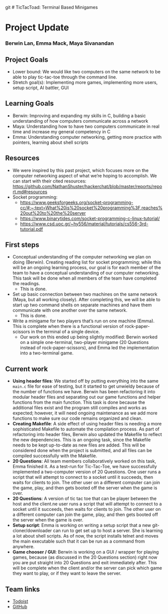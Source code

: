git # TicTacToad: Terminal Based Minigames
# Project Update
### Berwin Lan, Emma Mack, Maya Sivanandan

## Project Goals
* Lower bound: We would like two computers on the same network to be able to play tic-tac-toe through the command line.
* Stretch goal(s): Implementing more games, implementing more users, setup script, AI battler, GUI

## Learning Goals
* Berwin: Improving and expanding my skills in C, building a basic understanding of how computers communicate across a network
* Maya: Understanding how to have two computers communicate in real time and increase my general competency in C
* Emma: Understanding computer networking, getting more practice with pointers, learning about shell scripts

## Resources
* We were inspired by this past project, which focuses more on the computer networking aspect of what we’re hoping to accomplish. We can start with their cited resources: https://github.com/NathanShuster/hackerchat/blob/master/reports/report.md#resources
* Socket programming:
  * https://www.geeksforgeeks.org/socket-programming-cc/#:~:text=What%20is%20socket%20programming%3F,reaches%20out%20to%20the%20server
  * https://www.binarytides.com/socket-programming-c-linux-tutorial/
  * https://www.csd.uoc.gr/~hy556/material/tutorials/cs556-3rd-tutorial.pdf


## First steps
* Conceptual understanding of the computer networking we plan on doing (Berwin). Creating reading list for socket programming; while this will be an ongoing learning process, our goal is for each member of the team to have a conceptual understanding of our computer networking. This task will be done when all members of the team have completed the readings.
  * This is done.
* Set up basic connection between two machines on the same network (Maya, but all working closely). After completing this, we will be able to start up two command shells on separate machines and have them communicate with one another over the same network.
  * This is done.
* Write a minigame for two players that’s run on one machine (Emma). This is complete when there is a functional version of rock-paper-scissors in the terminal of a single device.
  * Our work on this ended up being slightly modified: Berwin worked on a simple one-terminal, two-player minigame (20 Questions instead of rock-paper-scissors), and Emma led the implementation into a two-terminal game.

## Current work
* **Using header files**: We started off by putting everything into the same `main.c` file for ease of testing, but it started to get unwieldy because of the number of functions we have. Berwin has been refactoring it into modular header files and separating out our game functions and helper functions from the main function. This task is done because the additional files exist and the program still compiles and works as expected; however, it will need ongoing maintenance as we add more functions to make sure our code remains organized and clean.
* **Creating Makefile**: A side effect of using header files is needing a more sophisticated Makefile to automate the compilation process. As part of refactoring into header files, Berwin also updated the Makefile to reflect the new dependencies. This is an ongoing task, since the Makefile needs to be kept up-to-date as new files are added. This will be considered done when the project is submitted, and all files can be compiled successfully with the Makefile.
* **20 Questions**: All team members collaboratively worked on this task, Emma finished it. As a test-run for Tic-Tac-Toe, we have successfully implemented a two-computer version of 20 Questions. One user runs a script that will attempt to connect to a socket until it succeeds, then waits for clients to join. The other user on a different computer can join the game, play, and then gets booted off the server when the game is over.
* **20 Questions**: A version of tic tac toe that can be player between the host and the client.ne user runs a script that will attempt to connect to a socket until it succeeds, then waits for clients to join. The other user on a different computer can join the game, play, and then gets booted off the server when the game is over.
* **Setup script**: Emma is working on writing a setup script that a new git-cloner/downloader can run to get set up to host a server. She is learning a lot about shell scripts. As of now, the script installs telnet and moves the main executable such that it can be run as a command from anywhere.
* **Game chooser / GUI**: Berwin is working on a GUI / wrapper for playing games, because (as discussed in the 20 Questions section) right now you are put straight into 20 Questions and exit immediately after. This will be complete when the client and/or the server can pick which game they want to play, or if they want to leave the server.

<!-- 3) What have you done to get started?  Have you found the resources you need, do you have a plan to find them, or do you need help?  If you found any resources you think I should add to the list on the class web page, please email them to me.

4) What are you working on now?  Describe at least three concrete tasks that you are working on, and identify which members of the team are working on them.  For each one, what is the "definition of done"; that is, what will you produce to demonstrate that the task is done? -->

<!-- Link to Todoist board and Github -->
## Team links
* [Todoist](https://todoist.com/app/project/2285403013)
* [GitHub](https://github.com/emmamack/TicTacToad/)
